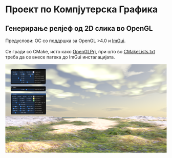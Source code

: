 # Проект по Компјутерска Графика
## Генерирање релјеф од 2D слика во OpenGL

Предуслови: ОС со поддршка за OpenGL >4.0 и [ImGui](https://github.com/ocornut/imgui/tree/v1.74).<br><br>
Се гради со CMake, исто како [OpenGLPrj](https://github.com/joksim/OpenGLPrj), при што во [CMakeLists.txt](https://github.com/neeznamm/heightmap-terrain-opengl/blob/1cbd6f069193fac59fe2eea3aea193ab87822283/CMakeLists.txt#L10) треба да се внесе патека до ImGui инсталацијата.

![](https://github.com/neeznamm/heightmap-terrain-opengl/blob/main/demo.png)
